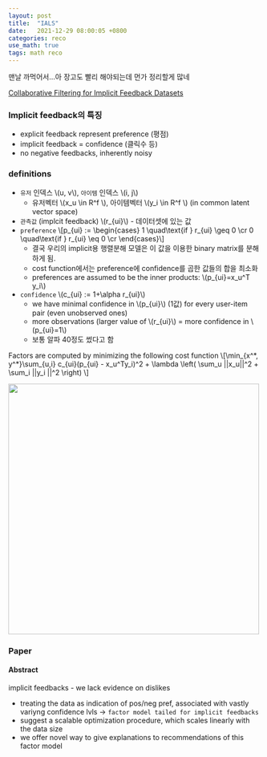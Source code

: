 ```yaml
---
layout: post
title:  "IALS"
date:   2021-12-29 08:00:05 +0800
categories: reco
use_math: true
tags: math reco
---
```



맨날 까먹어서...아 장고도 빨리 해야되는데 먼가 정리할게 많네

<a href="http://yifanhu.net/PUB/cf.pdf" target="_blank">Collaborative Filtering for Implicit Feedback Datasets</a>

### Implicit feedback의 특징
- explicit feedback represent preference (평점)
- implicit feedback = confidence (클릭수 등)
- no negative feedbacks, inherently noisy


### definitions
- `유저` 인덱스 \\(u, v\\), `아이템` 인덱스 \\(i, j\\)
   - 유저벡터 \\(x\_u \in R^f \\), 아이템벡터 \\(y\_i \in R^f \\) (in common latent vector space) 
- `관측값` (implcit feedback) \\(r\_{ui}\\) - 데이터셋에 있는 값
- `preference` \\[p\_{ui} := \begin\{cases\}
1 \quad\text\{if \} r\_{ui} \geq 0 \cr
0 \quad\text\{if \} r\_{ui} \eq 0 \cr
\end\{cases\}\\]
   - 결국 우리의 implicit용 행렬분해 모델은 이 값을 이용한 binary matrix를 분해하게 됨. 
   - cost function에서는 preference에 confidence를 곱한 값들의 합을 최소화
   - preferences are assumed to be the inner products: \\(p\_{ui}=x\_u^T y\_i\\) 
- `confidence` \\(c\_{ui} := 1+\alpha r\_{ui}\\)
   - we have minimal confidence in \\(p\_{ui}\\) (1값) for every user-item pair (even unobserved ones)
   - more observations (larger value of \\(r\_{ui}\\) = more confidence in \\(p\_{ui}=1\\)
   - 보통 알파 40정도 썼다고 함

Factors are computed by minimizing the following cost function
\\[\min\_{x^\*, y^\*}\sum\_{u,i} c\_{ui}(p\_{ui} - x\_u^Ty\_i)^2 + \lambda \left( \sum\_u \|\|x\_u\|\|^2 + \sum\_i \|\|y\_i \|\|^2 \right) \\]


<img src="{{ site.url }}/nailbrainz.github.io/images/recomm/als.jpg" class="center"  width="500" />


### Paper

#### Abstract
implicit feedbacks - we lack evidence on dislikes
- treating the data as indication of pos/neg pref, associated with vastly variyng confidence lvls -> `factor model tailed for implicit feedbacks`
- suggest a scalable optimization procedure, which scales linearly with the data size
- we offer novel way to give explanations to recommendations of this factor model


